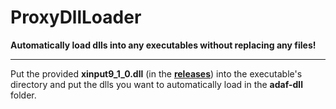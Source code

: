 # ProxyDllLoader

**Automatically load dlls into any executables without replacing any files!**

----

Put the provided **xinput9_1_0.dll** (in the **[releases](https://github.com/adafcaefc/ProxyDllLoader/releases)**) into the executable's directory and put the dlls you want to automatically load in the **adaf-dll** folder.
